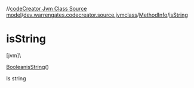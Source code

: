 //[codeCreator Jvm Class Source model](../../../index.md)/[dev.warrengates.codecreator.source.jvmclass](../index.md)/[MethodInfo](index.md)/[isString](is-string.md)

# isString

[jvm]\

[Boolean](https://docs.oracle.com/javase/8/docs/api/java/lang/Boolean.html)[isString](is-string.md)()

Is string

